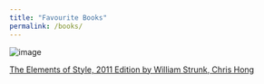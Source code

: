 ```yaml
---
title: "Favourite Books"
permalink: /books/
---
```


![image](https://shiraz-ahmad.com/assets/images/eos.jpg)

[The Elements of Style, 2011 Edition by William Strunk, Chris Hong](https://shiraz-ahmad.com/assets/books/The%20Elements%20of%20Style,%202011%20Edition%20by%20William%20Strunk,%20Chris%20Hong.pdf)


